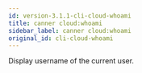 ```yaml
---
id: version-3.1.1-cli-cloud-whoami
title: canner cloud:whoami
sidebar_label: canner cloud:whoami
original_id: cli-cloud-whoami
---
```


Display username of the current user.
